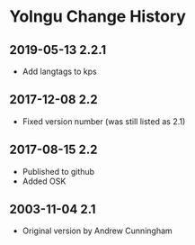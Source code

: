 # Yolngu Change History

## 2019-05-13 2.2.1
* Add langtags to kps

## 2017-12-08 2.2
* Fixed version number (was still listed as 2.1)

## 2017-08-15 2.2
* Published to github
* Added OSK

## 2003-11-04 2.1
* Original version by Andrew Cunningham
